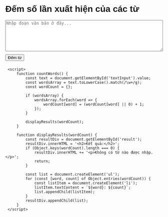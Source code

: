 <!DOCTYPE html>
 <html lang="vi">
 <head>
     <meta charset="UTF-8">
     <meta name="viewport" content="width=device-width, initial-scale=1.0">
     <title>Đếm từ</title>
     <style>
         body {
             font-family: Arial, sans-serif;
             margin: 20px;
         }
         textarea {
             width: 100%;
             height: 100px;
         }
         button {
             margin-top: 10px;
         }
         #result {
             margin-top: 20px;
         }
     </style>
 </head>
 <body>
     <h1>Đếm số lần xuất hiện của các từ</h1>
     <textarea id="textInput" placeholder="Nhập đoạn văn bản ở đây..."></textarea>
     <button onclick="countWords()">Đếm từ</button>
     <div id="result"></div>
 
     <script>
         function countWords() {
             const text = document.getElementById('textInput').value;
             const wordsArray = text.toLowerCase().match(/\w+/g);
             const wordCount = {};
 
             if (wordsArray) {
                 wordsArray.forEach(word => {
                     wordCount[word] = (wordCount[word] || 0) + 1;
                 });
             }
 
             displayResults(wordCount);
         }
 
         function displayResults(wordCount) {
             const resultDiv = document.getElementById('result');
             resultDiv.innerHTML = '<h2>Kết quả:</h2>';
             if (Object.keys(wordCount).length === 0) {
                 resultDiv.innerHTML += '<p>Không có từ nào được nhập.</p>';
                 return;
             }
 
             const list = document.createElement('ul');
             for (const [word, count] of Object.entries(wordCount)) {
                 const listItem = document.createElement('li');
                 listItem.textContent = `${word}: ${count}`;
                 list.appendChild(listItem);
             }
             resultDiv.appendChild(list);
         }
     </script>
 </body>
 </html>
